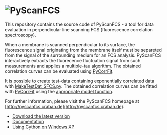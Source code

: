 ![PyScanFCS](https://raw.github.com/paulmueller/PyScanFCS/master/doc-src/Images/PyScanFCS_logo_dark.png)
=========

This repository contains the source code of PyScanFCS - a tool for data evaluation in perpendicular line scanning FCS (fluorescence correlation spectroscopy).

When a membrane is scanned perpendicular to its surface, the fluorescence signal originating from the membrane itself must be separeted from the signal of the surrounding medium for an FCS analysis.
PyScanFCS interactively extracts the fluorecence fluctuation signal from such measurements and applies a multiple-tau algorithm. The obtained correlation curves can be evaluated using [PyCorrFit](https://github.com/paulmueller/PyCorrFit).

It is possible to create test-data containing exponentially correlated data with [MakeTestDat_SFCS.py](https://github.com/paulmueller/multipletau/blob/master/MakeTestDat_SFCS.py). The obtained correlation curves can be fitted with [PyCorrFit](https://github.com/paulmueller/PyCorrFit) using the [appropriate model function](https://github.com/paulmueller/multipletau/blob/master/ExampleFunc_Exp_correlated_noise.txt).

For further information, please visit the PyScanFCS homepage at [http://pyscanfcs.craban.de](http://pyscanfcs.craban.de).

- [Download the latest version](https://github.com/paulmueller/PyScanFCS/releases)
- [Documentation](https://github.com/paulmueller/PyScanFCS/raw/master/PyScanFCS_doc.pdf)
- [Using Cython on Windows XP](https://github.com/paulmueller/PyScanFCS/wiki/Using-Cython-on-Windows-XP)
